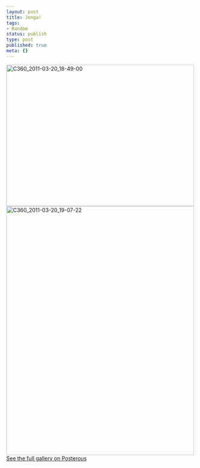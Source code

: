 ```yaml
---
layout: post
title: Jenga!
tags:
- Random
status: publish
type: post
published: true
meta: {}
---
```

<div class='posterous_autopost'><p><div class='p_embed p_image_embed'> <a href="http://posterous.com/getfile/files.posterous.com/fzero/pOlltEdRmR6W22apzdnMJ16hrJDzxE8wDnCfArF5yP2p51HUnihnMdCAPNuS/C360_2011-03-20_18-49-00.jpg.scaled.1000.jpg"><img alt="C360_2011-03-20_18-49-00" height="377" src="http://posterous.com/getfile/files.posterous.com/fzero/Lo324FovNSvpFpAhv3DfhYFb08ptvRQxawBoWHQ4qBaokrdomuZBXc13oHKY/C360_2011-03-20_18-49-00.jpg.scaled.500.jpg" width="500" /></a> <a href="http://posterous.com/getfile/files.posterous.com/fzero/t6C19x3dbxLXrYytgjpZRNMJ5o5QGYJOsECaGMCj0DhfIkGsVVqz2R6fks59/C360_2011-03-20_19-07-22.jpg.scaled.1000.jpg"><img alt="C360_2011-03-20_19-07-22" height="664" src="http://posterous.com/getfile/files.posterous.com/fzero/5NtAopHsGE12Kcs3VCIC0VGqfvHUmLtLZKq4lhCGHc55lznkuJuxjy0jO6VV/C360_2011-03-20_19-07-22.jpg.scaled.500.jpg" width="500" /></a> <div class='p_see_full_gallery'><a href="http://fzero.posterous.com/jenga">See the full gallery on Posterous</a></div> </div> </p></div>
